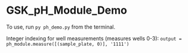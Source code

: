 # GSK_pH_Module_Demo

To use, run `py ph_demo.py` from the terminal.

Integer indexing for well measurements (measures wells 0-3): `output = ph_module.measure([(sample_plate, 0)], '1111')`
